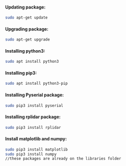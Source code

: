 #### Updating package:
```bash
sudo apt-get update
```

#### Upgrading package:
```bash
sudo apt-get upgrade
```
#### Installing python3:
```bash
sudo apt install python3
```
#### Installing pip3:
```bash
sudo apt install python3-pip
```
#### Installing Pyserial package:
```bash
sudo pip3 install pyserial
```
#### Installing rplidar package:
```bash
sudo pip3 install rplidar
```
#### Install matplotlib and numpy:
```bash
sudo pip3 install matplotlib
sudo pip3 install numpy
//these packages are already on the libraries folder
```
